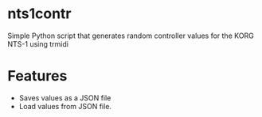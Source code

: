 # nts1contr

 Simple Python script that generates random controller values for the KORG NTS-1 using trmidi
 
# Features
- Saves values as a JSON file
- Load values from JSON file.
